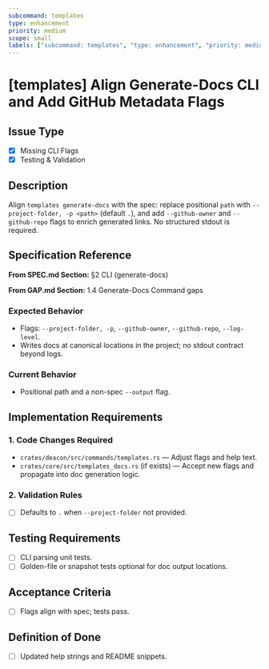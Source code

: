 ```yaml
---
subcommand: templates
type: enhancement
priority: medium
scope: small
labels: ["subcommand: templates", "type: enhancement", "priority: medium", "scope: small"]
---
```


# [templates] Align Generate-Docs CLI and Add GitHub Metadata Flags

## Issue Type
- [x] Missing CLI Flags
- [x] Testing & Validation

## Description
Align `templates generate-docs` with the spec: replace positional `path` with `--project-folder, -p <path>` (default `.`), and add `--github-owner` and `--github-repo` flags to enrich generated links. No structured stdout is required.

## Specification Reference

**From SPEC.md Section:** §2 CLI (generate-docs)

**From GAP.md Section:** 1.4 Generate-Docs Command gaps

### Expected Behavior
- Flags: `--project-folder, -p`, `--github-owner`, `--github-repo`, `--log-level`.
- Writes docs at canonical locations in the project; no stdout contract beyond logs.

### Current Behavior
- Positional path and a non-spec `--output` flag.

## Implementation Requirements

### 1. Code Changes Required
- `crates/deacon/src/commands/templates.rs` — Adjust flags and help text.
- `crates/core/src/templates_docs.rs` (if exists) — Accept new flags and propagate into doc generation logic.

### 2. Validation Rules
- [ ] Defaults to `.` when `--project-folder` not provided.

## Testing Requirements
- [ ] CLI parsing unit tests.
- [ ] Golden-file or snapshot tests optional for doc output locations.

## Acceptance Criteria
- [ ] Flags align with spec; tests pass.

## Definition of Done
- [ ] Updated help strings and README snippets.
